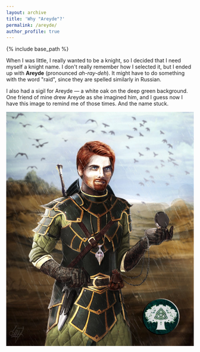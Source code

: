 ```yaml
---
layout: archive
title: 'Why "Areyde"?'
permalink: /areyde/
author_profile: true
---
```


{% include base_path %}

When I was little, I really wanted to be a knight, so I decided that I need myself a knight name. I don't really
remember how I selected it, but I ended up with **Areyde** (pronounced _ah-ray-deh_). It might have to do something with
the word "raid", since they are spelled similarly in Russian. 

I also had a sigil for Areyde — a white oak on the deep green background. One friend of mine drew Areyde as she imagined
him, and I guess now I have this image to remind me of those times. And the name stuck.

<img src="/images/areyde.jpg">

